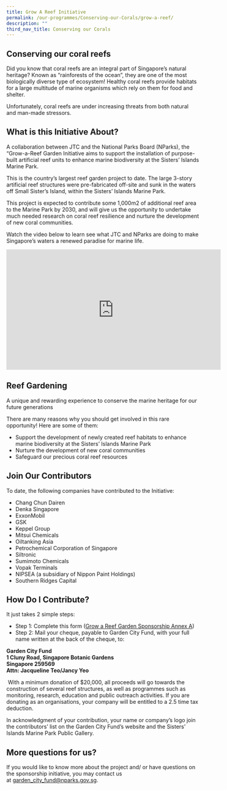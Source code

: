 ```yaml
---
title: Grow A Reef Initiative
permalink: /our-programmes/Conserving-our-Corals/grow-a-reef/
description: ""
third_nav_title: Conserving our Corals
---
```

Conserving our coral reefs
--------------------------

Did you know that coral reefs are an integral part of Singapore’s natural heritage? Known as “rainforests of the ocean”, they are one of the most biologically diverse type of ecosystem! Healthy coral reefs provide habitats for a large multitude of marine organisms which rely on them for food and shelter.

Unfortunately, coral reefs are under increasing threats from both natural and man-made stressors.

What is this Initiative About?
------------------------------

A collaboration between JTC and the National Parks Board (NParks), the “Grow-a-Reef Garden Initiative aims to support the installation of purpose-built artificial reef units to enhance marine biodiversity at the Sisters’ Islands Marine Park.

This is the country’s largest reef garden project to date. The large 3-story artificial reef structures were pre-fabricated off-site and sunk in the waters off Small Sister’s Island, within the Sisters’ Islands Marine Park.

This project is expected to contribute some 1,000m2 of additional reef area to the Marine Park by 2030, and will give us the opportunity to undertake much needed research on coral reef resilience and nurture the development of new coral communities.

Watch the video below to learn see what JTC and NParks are doing to make Singapore’s waters a renewed paradise for marine life.

<iframe width="560" height="315" src="https://www.youtube.com/embed/dlx_BdwdtbM" title="YouTube video player" frameborder="0" allow="accelerometer; autoplay; clipboard-write; encrypted-media; gyroscope; picture-in-picture; web-share" allowfullscreen></iframe>

Reef Gardening 
-------------------------------------------------------------------------------------------------------------
A unique and rewarding experience to conserve the marine heritage for our future generations

There are many reasons why you should get involved in this rare opportunity! Here are some of them:

*   Support the development of newly created reef habitats to enhance marine biodiversity at the Sisters’ Islands Marine Park
*   Nurture the development of new coral communities
*   Safeguard our precious coral reef resources

Join Our Contributors
---------------------

To date, the following companies have contributed to the Initiative:

*   Chang Chun Dairen
*   Denka Singapore
*   ExxonMobil
*   GSK
*   Keppel Group
*   Mitsui Chemicals
*   Oiltanking Asia
*   Petrochemical Corporation of Singapore
*   Siltronic
*   Sumimoto Chemicals
*   Vopak Terminals
*   NIPSEA (a subsidiary of Nippon Paint Holdings)
*   Southern Ridges Capital

How Do I Contribute?
--------------------

It just takes 2 simple steps:

*   Step 1: Complete this form ([Grow a Reef Garden Sponsorship Annex A](/files/Grow%20a%20Reef%20Garden%20Sponsorship%20Annex%20A.pdf))
*   Step 2: Mail your cheque, payable to Garden City Fund, with your full name written at the back of the cheque, to:

**Garden City Fund  
1 Cluny Road, Singapore Botanic Gardens  
Singapore 259569  
Attn: Jacqueline Teo/Jancy Yeo**

 With a minimum donation of $20,000, all proceeds will go towards the construction of several reef structures, as well as programmes such as monitoring, research, education and public outreach activities. If you are donating as an organisations, your company will be entitled to a 2.5 time tax deduction.

In acknowledgment of your contribution, your name or company’s logo join the contributors’ list on the Garden City Fund’s website and the Sisters’ Islands Marine Park Public Gallery.

More questions for us?
----------------------

If you would like to know more about the project and/ or have questions on the sponsorship initiative, you may contact us at [garden_city_fund@nparks.gov.sg](mailto:garden_city_fund@nparks.gov.sg?subject=Grow-A-Reef-Garden%20Initiative).